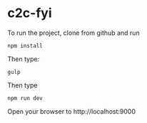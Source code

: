 # c2c-fyi

To run the project, clone from github and run

`npm install`

Then type:

`gulp`

Then type

`npm run dev`

Open your browser to http://localhost:9000
